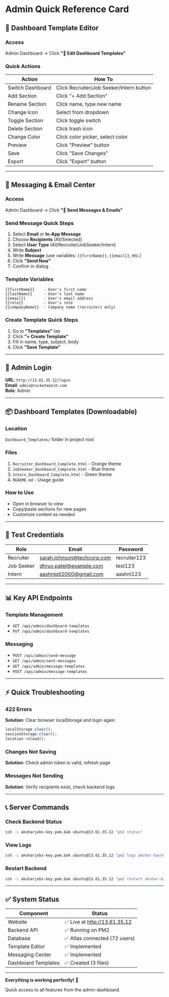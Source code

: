 # Admin Quick Reference Card

## 🎨 Dashboard Template Editor

### Access
Admin Dashboard → Click **"🎨 Edit Dashboard Templates"**

### Quick Actions
| Action | How To |
|--------|--------|
| Switch Dashboard | Click Recruiter/Job Seeker/Intern button |
| Add Section | Click "+ Add Section" |
| Rename Section | Click name, type new name |
| Change Icon | Select from dropdown |
| Toggle Section | Click toggle switch |
| Delete Section | Click trash icon |
| Change Color | Click color picker, select color |
| Preview | Click "Preview" button |
| Save | Click "Save Changes" |
| Export | Click "Export" button |

---

## 📧 Messaging & Email Center

### Access
Admin Dashboard → Click **"📧 Send Messages & Emails"**

### Send Message Quick Steps
1. Select **Email** or **In-App Message**
2. Choose **Recipients** (All/Selected)
3. Select **User Type** (All/Recruiter/JobSeeker/Intern)
4. Write **Subject**
5. Write **Message** (use variables: `{{firstName}}`, `{{email}}`, etc.)
6. Click **"Send Now"**
7. Confirm in dialog

### Template Variables
```
{{firstName}}    - User's first name
{{lastName}}     - User's last name
{{email}}        - User's email address
{{role}}         - User's role
{{companyName}}  - Company name (recruiters only)
```

### Create Template Quick Steps
1. Go to **"Templates"** tab
2. Click **"+ Create Template"**
3. Fill in name, type, subject, body
4. Click **"Save Template"**

---

## 🔑 Admin Login

**URL**: `http://13.61.35.12/login`  
**Email**: `admin@rocketmatch.com`  
**Role**: Admin

---

## 📦 Dashboard Templates (Downloadable)

### Location
`Dashboard_Templates/` folder in project root

### Files
1. `Recruiter_Dashboard_Complete.html` - Orange theme
2. `JobSeeker_Dashboard_Complete.html` - Blue theme
3. `Intern_Dashboard_Complete.html` - Green theme
4. `README.md` - Usage guide

### How to Use
- Open in browser to view
- Copy/paste sections for new pages
- Customize content as needed

---

## 🚀 Test Credentials

| Role | Email | Password |
|------|-------|----------|
| Recruiter | sarah.johnson@techcorp.com | recruiter123 |
| Job Seeker | dhruv.patel@example.com | test123 |
| Intern | aashniptl2000@gmail.com | aashni123 |

---

## 📊 Key API Endpoints

### Template Management
- `GET /api/admin/dashboard-templates`
- `PUT /api/admin/dashboard-templates`

### Messaging
- `POST /api/admin/send-message`
- `GET /api/admin/sent-messages`
- `GET /api/admin/message-templates`
- `POST /api/admin/message-templates`

---

## ⚡ Quick Troubleshooting

### 422 Errors
**Solution**: Clear browser localStorage and login again
```javascript
localStorage.clear();
sessionStorage.clear();
location.reload();
```

### Changes Not Saving
**Solution**: Check admin token is valid, refresh page

### Messages Not Sending
**Solution**: Verify recipients exist, check backend logs

---

## 📞 Server Commands

### Check Backend Status
```bash
ssh -i aksharjobs-key.pem.bak ubuntu@13.61.35.12 "pm2 status"
```

### View Logs
```bash
ssh -i aksharjobs-key.pem.bak ubuntu@13.61.35.12 "pm2 logs akshar-backend --lines 50"
```

### Restart Backend
```bash
ssh -i aksharjobs-key.pem.bak ubuntu@13.61.35.12 "pm2 restart akshar-backend"
```

---

## ✅ System Status

| Component | Status |
|-----------|--------|
| Website | ✅ Live at http://13.61.35.12 |
| Backend API | ✅ Running on PM2 |
| Database | ✅ Atlas connected (72 users) |
| Template Editor | ✅ Implemented |
| Messaging Center | ✅ Implemented |
| Dashboard Templates | ✅ Created (3 files) |

---

**Everything is working perfectly!** 🎉

Quick access to all features from the admin dashboard.

